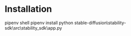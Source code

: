 # Installation

pipenv shell
pipenv install
python stable-diffusion\stability-sdk\src\stability_sdk\app.py
